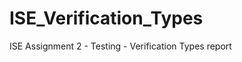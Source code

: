 ISE_Verification_Types
======================

ISE Assignment 2 - Testing - Verification Types report
